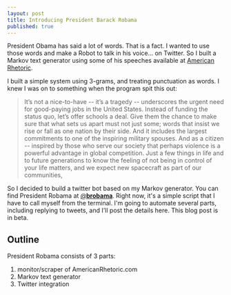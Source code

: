 ```yaml
---
layout: post
title: Introducing President Barack Robama
published: true
---
```


President Obama has said a lot of words.  That is a fact.  I wanted to use those words and make a Robot to talk in his voice... on Twitter.  So I built a Markov text generator using some of his speeches available at [American Rhetoric](http://www.americanrhetoric.com/barackobamaspeeches.htm).

I built a simple system using 3-grams, and treating punctuation as words.  I knew I was on to something when the program spit this out:

> It’s not a nice-to-have -- it’s a tragedy -- underscores the urgent need for good-paying jobs in the United States. Instead of funding the status quo, let’s offer schools a deal. Give them the chance to make sure that what sets us apart must not just some; words that insist we rise or fall as one nation by their side. And it includes the largest commitments to one of the inspiring military spouses. And as a citizen -- inspired by those who serve our society that perhaps violence is a powerful advantage in global competition. Just a few things in life and to future generations to know the feeling of not being in control of your life matters, and we expect new spacecraft as part of our communities,

So I decided to build a twitter bot based on my Markov generator.  You can find President Robama at [@__brobama__](https://twitter.com/__brobama__).  Right now, it's a simple script that I have to call myself from the terminal.  I'm going to automate several parts, including replying to tweets, and I'll post the details here.  This blog post is in beta.

## Outline

President Robama consists of 3 parts:

1. monitor/scraper of AmericanRhetoric.com
2. Markov text generator
3. Twitter integration


